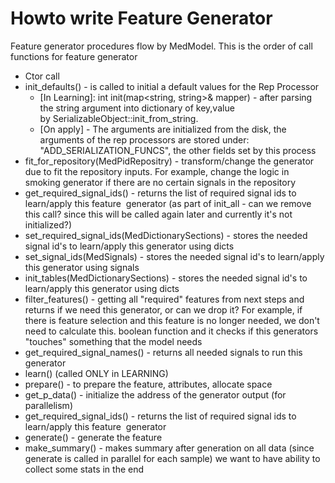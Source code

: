 # Howto write Feature Generator
Feature generator procedures flow by MedModel.
This is the order of call functions for feature generator
- Ctor call
- init_defaults() - is called to initial a default values for the Rep Processor
  - [In Learning]: int init(map<string, string>& mapper) - after parsing the string argument into dictionary of key,value by SerializableObject::init_from_string.
  - [On apply] - The arguments are initialized from the disk, the arguments of the rep processors are stored under: "ADD_SERIALIZATION_FUNCS", the other fields set by this process
- fit_for_repository(MedPidRepositry) - transform/change the generator due to fit the repository inputs. For example, change the logic in smoking generator if there are no certain signals in the repository
- get_required_signal_ids() - returns the list of required signal ids to learn/apply this feature  generator (as part of init_all - can we remove this call? since this will be called again later and currently it's not initialized?)
- set_required_signal_ids(MedDictionarySections) - stores the needed signal id's to learn/apply this generator using dicts
- set_signal_ids(MedSignals) - stores the needed signal id's to learn/apply this generator using signals
- init_tables(MedDictionarySections) - stores the needed signal id's to learn/apply this generator using dicts
- filter_features() - getting all "required" features from next steps and returns if we need this generator, or can we drop it? For example, if there is feature selection and this feature is no longer needed, we don't need to calculate this. boolean function and it checks if this generators "touches" something that the model needs
- get_required_signal_names() - returns all needed signals to run this generator
- learn() (called ONLY in LEARNING)
- prepare() - to prepare the feature, attributes, allocate space
- get_p_data() - initialize the address of the generator output (for parallelism)
- get_required_signal_ids() - returns the list of required signal ids to learn/apply this feature  generator
- generate() - generate the feature
- make_summary() - makes summary after generation on all data (since generate is called in parallel for each sample) we want to have ability to collect some stats in the end
